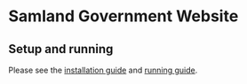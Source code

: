# Samland Government Website

## Setup and running

Please see the [installation guide](./docs/usage/install.md) and [running guide](./docs/usage/running.md).
